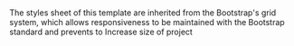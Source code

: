 #
The styles sheet of this template are inherited from the Bootstrap's grid system, which allows responsiveness to be maintained with the Bootstrap standard and prevents to Increase size of project
